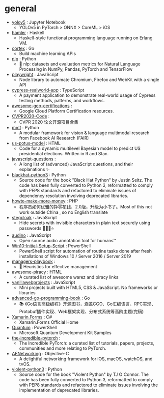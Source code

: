 # general
- [yolov5](https://github.com/ultralytics/yolov5) : Jupyter Notebook
  - YOLOv5 in PyTorch > ONNX > CoreML > iOS
- [hamler](https://github.com/hamler-lang/hamler) : Haskell
  - Haskell-style functional programming language running on Erlang VM.
- [cortex](https://github.com/cortexlabs/cortex) : Go
  - Build machine learning APIs
- [nlp](https://github.com/huggingface/nlp) : Python
  - 🤗 nlp: datasets and evaluation metrics for Natural Language Processing in NumPy, Pandas, PyTorch and TensorFlow
- [playwright](https://github.com/microsoft/playwright) : JavaScript
  - Node library to automate Chromium, Firefox and WebKit with a single API
- [cypress-realworld-app](https://github.com/cypress-io/cypress-realworld-app) : TypeScript
  - A payment application to demonstrate real-world usage of Cypress testing methods, patterns, and workflows.
- [awesome-gcp-certifications](https://github.com/sathishvj/awesome-gcp-certifications) : 
  - Google Cloud Platform Certification resources.
- [CVPR2020-Code](https://github.com/amusi/CVPR2020-Code) : 
  - CVPR 2020 论文开源项目合集
- [mmf](https://github.com/facebookresearch/mmf) : Python
  - A modular framework for vision & language multimodal research from Facebook AI Research (FAIR)
- [us-potus-model](https://github.com/TheEconomist/us-potus-model) : HTML
  - Code for a dynamic multilevel Bayesian model to predict US presidential elections. Written in R and Stan.
- [javascript-questions](https://github.com/lydiahallie/javascript-questions) : 
  - A long list of (advanced) JavaScript questions, and their explanations ✨
- [blackhat-python3](https://github.com/EONRaider/blackhat-python3) : Python
  - Source code for the book "Black Hat Python" by Justin Seitz. The code has been fully converted to Python 3, reformatted to comply with PEP8 standards and refactored to eliminate issues of dependency resolution involving deprecated libraries.
- [howto-make-more-money](https://github.com/easychen/howto-make-more-money) : PHP
  - 程序员如何优雅的挣零花钱，2.0版，升级为小书了。Most of this not work outside China , so no English translate
- [stegcloak](https://github.com/KuroLabs/stegcloak) : JavaScript
  - Hide secrets with invisible characters in plain text securely using passwords 🧙🏻‍♂️⭐
- [audino](https://github.com/midas-research/audino) : JavaScript
  - Open source audio annotation tool for humans™
- [Win10-Initial-Setup-Script](https://github.com/Disassembler0/Win10-Initial-Setup-Script) : PowerShell
  - PowerShell script for automation of routine tasks done after fresh installations of Windows 10 / Server 2016 / Server 2019
- [managers-playbook](https://github.com/ksindi/managers-playbook) : 
  - 📖 Heuristics for effective management
- [awesome-piracy](https://github.com/Igglybuff/awesome-piracy) : HTML
  - A curated list of awesome warez and piracy links
- [vanillawebprojects](https://github.com/bradtraversy/vanillawebprojects) : JavaScript
  - Mini projects built with HTML5, CSS & JavaScript. No frameworks or libraries
- [advanced-go-programming-book](https://github.com/chai2010/advanced-go-programming-book) : Go
  - 📚 《Go语言高级编程》开源图书，涵盖CGO、Go汇编语言、RPC实现、Protobuf插件实现、Web框架实现、分布式系统等高阶主题(完稿)
- [Xamarin.Forms](https://github.com/xamarin/Xamarin.Forms) : C#
  - Xamarin.Forms Official Home
- [Quantum](https://github.com/microsoft/Quantum) : PowerShell
  - Microsoft Quantum Development Kit Samples
- [the-incredible-pytorch](https://github.com/ritchieng/the-incredible-pytorch) : 
  - The Incredible PyTorch: a curated list of tutorials, papers, projects, communities and more relating to PyTorch.
- [AFNetworking](https://github.com/AFNetworking/AFNetworking) : Objective-C
  - A delightful networking framework for iOS, macOS, watchOS, and tvOS.
- [violent-python3](https://github.com/EONRaider/violent-python3) : Python
  - Source code for the book "Violent Python" by TJ O'Connor. The code has been fully converted to Python 3, reformatted to comply with PEP8 standards and refactored to eliminate issues involving the implementation of deprecated libraries.
